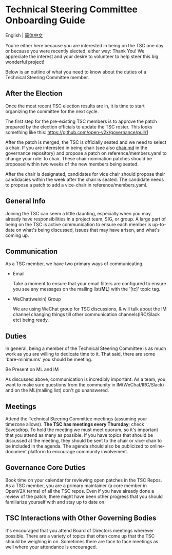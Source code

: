 # Technical Steering Committee Onboarding Guide

English | [简体中文](/reference/tsc-guide-zh_CN.md)

You're either here because you are interested in being on the TSC one day or because you were
recently elected, either way: Thank You! We appreciate the interest and your desire to volunteer to
help steer this big wonderful project!

Below is an outline of what you need to know about the duties of a Technical Steering Committee
member.

## After the Election

Once the most recent TSC election results are in, it is time to start organizing the committee for
the next cycle.

The first step for the pre-existing TSC members is to approve the patch prepared by the election
officials to update the TSC roster. This looks something like this:
<https://github.com/open-v2x/governance/pull/1>

After the patch is merged, the TSC is officially seated and we need to select a chair. If you are
interested in being chair (see also [chair.md](chair.md) in the governance repository) and propose a
patch on reference/members.yaml to change your role: to chair. These chair nomination patches should
be proposed within two weeks of the new members being seated.

After the chair is designated, candidates for vice chair should propose their candidacies within the
week after the chair is seated. The candidate needs to propose a patch to add a vice-chair in
reference/members.yaml.

## General Info

Joining the TSC can seem a little daunting, especially when you may already have responsibilities in
a project team, SIG, or group. A large part of being on the TSC is active communication to ensure
each member is up-to-date on what's being discussed, issues that may have arisen, and what's coming
up.

## Communication

As a TSC member, we have two primary ways of communicating.

- Email

  Take a moment to ensure that your email filters are configured to ensure you see any messages on
  the mailing list(**ML**) with the '[tc]' topic tag.

- WeChat(weixin) Group

  We are using WeChat group for TSC discussions, & will talk about the IM channel changing things
  till other communication channels(IRC/Slack etc) being ready.

## Duties

In general, being a member of the Technical Steering Committee is as much work as you are willing to
dedicate time to it. That said, there are some 'bare-minimums' you should be meeting.

Be Present on ML and IM

As discussed above, communication is incredibly important. As a team, you want to make sure
questions from the community in IM(WeChat/IRC/Slack) and on the ML(mailing list) don't go
unanswered.

## Meetings

Attend the Technical Steering Committee meetings (assuming your timezone allows). **The TSC has
meetings every Thursday**; check Eavesdrop. To hold the meeting we must meet quorum, so it's
important that you attend as many as possible. If you have topics that should be discussed at the
meeting, they should be sent to the chair or vice-chair to be included in the agenda. The agenda
should also be publicized to online-document platform to encourage community involvement.

## Governance Core Duties

Book time on your calendar for reviewing open patches in the TSC Repos. As a TSC member, you are a
primary maintainer (a core member in OpenV2X terms) of all the TSC repos. Even if you have already
done a review of the patch, there might have been other progress that you should familiarize
yourself with and stay up to date on.

## TSC Interactions with Other Governing Bodies

It's encouraged that you attend Board of Directors meetings wherever possible. There are a variety
of topics that often come up that the TSC should be weighing in on. Sometimes there are face to face
meetings as well where your attendance is encouraged.
